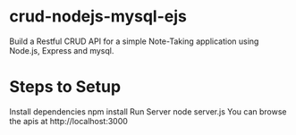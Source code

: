 # crud-nodejs-mysql-ejs
Build a Restful CRUD API for a simple Note-Taking application using Node.js, Express and mysql.

# Steps to Setup
Install dependencies
npm install
Run Server
node server.js
You can browse the apis at http://localhost:3000
